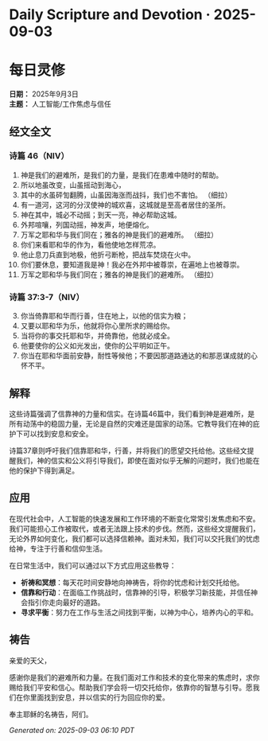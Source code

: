 # Daily Scripture and Devotion · 2025-09-03

# 每日灵修

**日期：** 2025年9月3日  
**主题：** 人工智能/工作焦虑与信任

## 经文全文

### 诗篇 46（NIV）

1. 神是我们的避难所，是我们的力量，是我们在患难中随时的帮助。
2. 所以地虽改变，山虽摇动到海心，
3. 其中的水虽砰訇翻腾，山虽因海涨而战抖，我们也不害怕。 （细拉）
4. 有一道河，这河的分汊使神的城欢喜，这城就是至高者居住的圣所。
5. 神在其中，城必不动摇；到天一亮，神必帮助这城。
6. 外邦喧嚷，列国动摇，神发声，地便熔化。
7. 万军之耶和华与我们同在；雅各的神是我们的避难所。 （细拉）
8. 你们来看耶和华的作为，看他使地怎样荒凉。
9. 他止息刀兵直到地极，他折弓断枪，把战车焚烧在火中。
10. 你们要休息，要知道我是神！我必在外邦中被尊崇，在遍地上也被尊崇。
11. 万军之耶和华与我们同在；雅各的神是我们的避难所。 （细拉）

### 诗篇 37:3-7（NIV）

3. 你当倚靠耶和华而行善，住在地上，以他的信实为粮；
4. 又要以耶和华为乐，他就将你心里所求的赐给你。
5. 当将你的事交托耶和华，并倚靠他，他就必成全。
6. 他要使你的公义如光发出，使你的公平明如正午。
7. 你当在耶和华面前安静，耐性等候他；不要因那道路通达的和那恶谋成就的心怀不平。

## 解释

这些诗篇强调了信靠神的力量和信实。在诗篇46篇中，我们看到神是避难所，是所有动荡中的稳固力量，无论是自然的灾难还是国家的动荡。它教导我们在神的庇护下可以找到安息和安全。

诗篇37章则呼吁我们信靠耶和华，行善，并将我们的愿望交托给他。这些经文提醒我们，神的信实和公义将引导我们，即使在面对似乎无解的问题时，我们也能在他的保护下得到满足。

## 应用

在现代社会中，人工智能的快速发展和工作环境的不断变化常常引发焦虑和不安。我们可能担心工作被取代，或者无法跟上技术的步伐。然而，这些经文提醒我们，无论外界如何变化，我们都可以选择信赖神。面对未知，我们可以交托我们的忧虑给神，专注于行善和信仰生活。

在日常生活中，我们可以通过以下方式应用这些教导：

- **祈祷和冥想**：每天花时间安静地向神祷告，将你的忧虑和计划交托给他。
- **信靠和行动**：在面临工作挑战时，信靠神的引导，积极学习新技能，并信任神会指引你走向最好的道路。
- **寻求平衡**：努力在工作与生活之间找到平衡，以神为中心，培养内心的平和。

## 祷告

亲爱的天父，

感谢你是我们的避难所和力量。在我们面对工作和技术的变化带来的焦虑时，求你赐给我们平安和信心。帮助我们学会将一切交托给你，依靠你的智慧与引导。愿我们在你里面找到安息，并以信实的行为回应你的爱。

奉主耶稣的名祷告，阿们。

_Generated on: 2025-09-03 06:10 PDT_
